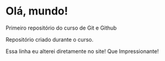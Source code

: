 # Olá, mundo! 
 Primeiro repositório do curso de Git e Github

Repositório criado durante o curso.

Essa linha eu alterei diretamente no site! Que Impressionante!
